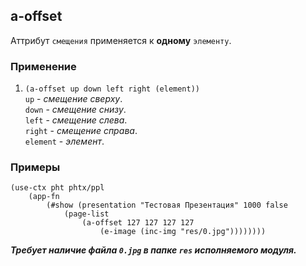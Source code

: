 ## a-offset
Аттрибут `смещения` применяется к __одному__ `элементу`.

### Применение

1. `(a-offset up down left right (element))`<br>
`up` - _смещение сверху_.<br>
`down` - _смещение снизу_.<br>
`left` - _смещение слева_.<br>
`right` - _смещение справа_.<br>
`element` - _элемент_.

### Примеры

```pihta
(use-ctx pht phtx/ppl
    (app-fn
        (#show (presentation "Тестовая Презентация" 1000 false
            (page-list
                (a-offset 127 127 127 127
                    (e-image (inc-img "res/0.jpg"))))))))
```

***Требует наличие файла `0.jpg` в папке `res` исполняемого модуля.***